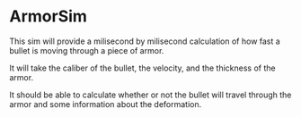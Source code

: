 # ArmorSim

This sim will provide a milisecond by milisecond calculation of how fast a bullet is moving through a piece of armor. 

It will take the caliber of the bullet, the velocity, and the thickness of the armor.

It should be able to calculate whether or not the bullet will travel through the armor and some information about
the deformation.
